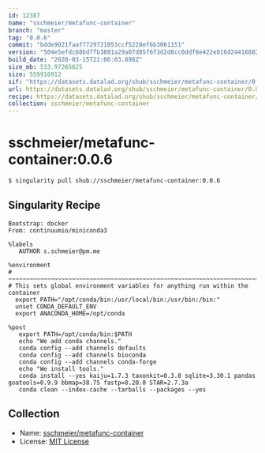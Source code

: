 ```yaml
---
id: 12387
name: "sschmeier/metafunc-container"
branch: "master"
tag: "0.0.6"
commit: "bdde9021faaf7729721053ccf5228ef6b3061151"
version: "504e5efdc68bdffb3881a29a07d85f6f3d2d8cc0ddf8e422e816d24416882a2f"
build_date: "2020-03-15T21:06:03.898Z"
size_mb: 533.97265625
size: 559910912
sif: "https://datasets.datalad.org/shub/sschmeier/metafunc-container/0.0.6/2020-03-15-bdde9021-504e5efd/504e5efdc68bdffb3881a29a07d85f6f3d2d8cc0ddf8e422e816d24416882a2f.sif"
url: https://datasets.datalad.org/shub/sschmeier/metafunc-container/0.0.6/2020-03-15-bdde9021-504e5efd/
recipe: https://datasets.datalad.org/shub/sschmeier/metafunc-container/0.0.6/2020-03-15-bdde9021-504e5efd/Singularity
collection: sschmeier/metafunc-container
---
```


# sschmeier/metafunc-container:0.0.6

```bash
$ singularity pull shub://sschmeier/metafunc-container:0.0.6
```

## Singularity Recipe

```singularity
Bootstrap: docker
From: continuumio/miniconda3

%labels
   AUTHOR s.schmeier@pm.me

%environment
# ~~~~~~~~~~~~~~~~~~~~~~~~~~~~~~~~~~~~~~~~~~~~~~~~~~~~~~~~~~~~~~~~~~~~~~~~~~~~~
# This sets global environment variables for anything run within the container
  export PATH="/opt/conda/bin:/usr/local/bin:/usr/bin:/bin:"
  unset CONDA_DEFAULT_ENV
  export ANACONDA_HOME=/opt/conda

%post
   export PATH=/opt/conda/bin:$PATH
   echo "We add conda channels."
   conda config --add channels defaults
   conda config --add channels bioconda
   conda config --add channels conda-forge
   echo "We install tools."
   conda install --yes kaiju=1.7.3 taxonkit=0.3.0 sqlite=3.30.1 pandas goatools=0.9.9 bbmap=38.75 fastp=0.20.0 STAR=2.7.3a
   conda clean --index-cache --tarballs --packages --yes
```

## Collection

 - Name: [sschmeier/metafunc-container](https://github.com/sschmeier/metafunc-container)
 - License: [MIT License](https://api.github.com/licenses/mit)

